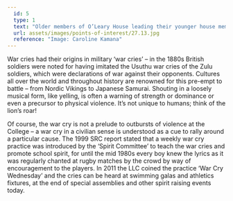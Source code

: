 ```yaml
---
  id: 5
  type: 1
  text: "Older members of O’Leary House leading their younger house members in war cries. Inter-House Athletics, September 2015."
  url: assets/images/points-of-interest/27.13.jpg
  reference: "Image: Caroline Kamana"
---
```

War cries had their origins in military ‘war cries’ – in the 1880s British soldiers were noted 
for having imitated the Usuthu war cries of the Zulu soldiers, which were declarations of war against their opponents. Cultures all over the world and throughout history are renowned for this pre-empt to battle – from Nordic Vikings to Japanese Samurai. Shouting in a loosely musical form, like yelling, is often a warning of strength or dominance or even a precursor to physical violence. It’s not unique to humans; think of the lion’s roar! 

Of course, the war cry is not a prelude to outbursts of violence at the College – a war cry in a civilian sense is understood as a cue to rally around a particular cause. The 1999 SRC report stated that a weekly war cry practice was introduced by the ‘Spirit Committee’ to teach the war cries and promote school spirit, for until the mid 1980s every boy knew the lyrics as it was regularly chanted at rugby matches by the crowd by way of encouragement to the players. In 2011 the LLC coined the practice ‘War Cry Wednesday’ and the cries can be heard at swimming galas and athletics fixtures, at the end of special assemblies and other spirit raising events today.
